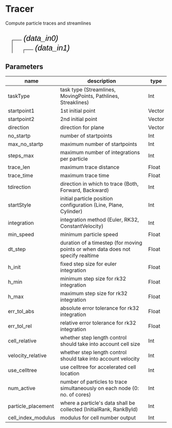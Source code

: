 
# Tracer
Compute particle traces and streamlines

<svg width="3600" height="510" >
<style>.text { font: normal 24.0px sans-serif;}tspan{ font: italic 24.0px sans-serif;}.moduleName{ font: italic 30px sans-serif;}</style>
<rect x="0" y="90" width="360" height="90" rx="5" ry="5" style="fill:#64c8c8ff;" />
<rect x="6.0" y="90" width="30" height="30" rx="0" ry="0" style="fill:#c81e1eff;" >
<title>data_in0</title></rect>
<rect x="21.0" y="30" width="1.0" height="60" rx="0" ry="0" style="fill:#000000;" />
<rect x="21.0" y="30" width="30" height="1.0" rx="0" ry="0" style="fill:#000000;" />
<text x="57.0" y="33.0" class="text" ><tspan> (data_in0)</tspan></text>
<rect x="42.0" y="90" width="30" height="30" rx="0" ry="0" style="fill:#c81e1eff;" >
<title>data_in1</title></rect>
<rect x="57.0" y="60" width="1.0" height="30" rx="0" ry="0" style="fill:#000000;" />
<rect x="57.0" y="60" width="30" height="1.0" rx="0" ry="0" style="fill:#000000;" />
<text x="93.0" y="63.0" class="text" ><tspan> (data_in1)</tspan></text>
<rect x="6.0" y="150" width="30" height="30" rx="0" ry="0" style="fill:#c8c81eff;" >
<title>data_out0</title></rect>
<rect x="21.0" y="180" width="1.0" height="300" rx="0" ry="0" style="fill:#000000;" />
<rect x="21.0" y="480" width="30" height="1.0" rx="0" ry="0" style="fill:#000000;" />
<text x="57.0" y="483.0" class="text" ><tspan> (data_out0)</tspan></text>
<rect x="42.0" y="150" width="30" height="30" rx="0" ry="0" style="fill:#c8c81eff;" >
<title>data_out1</title></rect>
<rect x="57.0" y="180" width="1.0" height="270" rx="0" ry="0" style="fill:#000000;" />
<rect x="57.0" y="450" width="30" height="1.0" rx="0" ry="0" style="fill:#000000;" />
<text x="93.0" y="453.0" class="text" ><tspan> (data_out1)</tspan></text>
<rect x="78.0" y="150" width="30" height="30" rx="0" ry="0" style="fill:#c8c81eff;" >
<title>particle_id</title></rect>
<rect x="93.0" y="180" width="1.0" height="240" rx="0" ry="0" style="fill:#000000;" />
<rect x="93.0" y="420" width="30" height="1.0" rx="0" ry="0" style="fill:#000000;" />
<text x="129.0" y="423.0" class="text" ><tspan> (particle_id)</tspan></text>
<rect x="114.0" y="150" width="30" height="30" rx="0" ry="0" style="fill:#c8c81eff;" >
<title>step</title></rect>
<rect x="129.0" y="180" width="1.0" height="210" rx="0" ry="0" style="fill:#000000;" />
<rect x="129.0" y="390" width="30" height="1.0" rx="0" ry="0" style="fill:#000000;" />
<text x="165.0" y="393.0" class="text" ><tspan> (step)</tspan></text>
<rect x="150.0" y="150" width="30" height="30" rx="0" ry="0" style="fill:#c8c81eff;" >
<title>time</title></rect>
<rect x="165.0" y="180" width="1.0" height="180" rx="0" ry="0" style="fill:#000000;" />
<rect x="165.0" y="360" width="30" height="1.0" rx="0" ry="0" style="fill:#000000;" />
<text x="201.0" y="363.0" class="text" ><tspan> (time)</tspan></text>
<rect x="186.0" y="150" width="30" height="30" rx="0" ry="0" style="fill:#c8c81eff;" >
<title>stepwidth</title></rect>
<rect x="201.0" y="180" width="1.0" height="150" rx="0" ry="0" style="fill:#000000;" />
<rect x="201.0" y="330" width="30" height="1.0" rx="0" ry="0" style="fill:#000000;" />
<text x="237.0" y="333.0" class="text" ><tspan> (stepwidth)</tspan></text>
<rect x="222.0" y="150" width="30" height="30" rx="0" ry="0" style="fill:#c8c81eff;" >
<title>distance</title></rect>
<rect x="237.0" y="180" width="1.0" height="120" rx="0" ry="0" style="fill:#000000;" />
<rect x="237.0" y="300" width="30" height="1.0" rx="0" ry="0" style="fill:#000000;" />
<text x="273.0" y="303.0" class="text" ><tspan> (distance)</tspan></text>
<rect x="258.0" y="150" width="30" height="30" rx="0" ry="0" style="fill:#c8c81eff;" >
<title>stop_reason</title></rect>
<rect x="273.0" y="180" width="1.0" height="90" rx="0" ry="0" style="fill:#000000;" />
<rect x="273.0" y="270" width="30" height="1.0" rx="0" ry="0" style="fill:#000000;" />
<text x="309.0" y="273.0" class="text" ><tspan> (stop_reason)</tspan></text>
<rect x="294.0" y="150" width="30" height="30" rx="0" ry="0" style="fill:#c8c81eff;" >
<title>cell_index</title></rect>
<rect x="309.0" y="180" width="1.0" height="60" rx="0" ry="0" style="fill:#000000;" />
<rect x="309.0" y="240" width="30" height="1.0" rx="0" ry="0" style="fill:#000000;" />
<text x="345.0" y="243.0" class="text" ><tspan> (cell_index)</tspan></text>
<rect x="330.0" y="150" width="30" height="30" rx="0" ry="0" style="fill:#c8c81eff;" >
<title>block_index</title></rect>
<rect x="345.0" y="180" width="1.0" height="30" rx="0" ry="0" style="fill:#000000;" />
<rect x="345.0" y="210" width="30" height="1.0" rx="0" ry="0" style="fill:#000000;" />
<text x="381.0" y="213.0" class="text" ><tspan> (block_index)</tspan></text>
<text x="6.0" y="145.5" class="moduleName" >Tracer</text></svg>

## Parameters
|name|description|type|
|-|-|-|
|taskType|task type (Streamlines, MovingPoints, Pathlines, Streaklines)|Int|
|startpoint1|1st initial point|Vector|
|startpoint2|2nd initial point|Vector|
|direction|direction for plane|Vector|
|no_startp|number of startpoints|Int|
|max_no_startp|maximum number of startpoints|Int|
|steps_max|maximum number of integrations per particle|Int|
|trace_len|maximum trace distance|Float|
|trace_time|maximum trace time|Float|
|tdirection|direction in which to trace (Both, Forward, Backward)|Int|
|startStyle|initial particle position configuration (Line, Plane, Cylinder)|Int|
|integration|integration method (Euler, RK32, ConstantVelocity)|Int|
|min_speed|minimum particle speed|Float|
|dt_step|duration of a timestep (for moving points or when data does not specify realtime|Float|
|h_init|fixed step size for euler integration|Float|
|h_min|minimum step size for rk32 integration|Float|
|h_max|maximum step size for rk32 integration|Float|
|err_tol_abs|absolute error tolerance for rk32 integration|Float|
|err_tol_rel|relative error tolerance for rk32 integration|Float|
|cell_relative|whether step length control should take into account cell size|Int|
|velocity_relative|whether step length control should take into account velocity|Int|
|use_celltree|use celltree for accelerated cell location|Int|
|num_active|number of particles to trace simultaneously on each node (0: no. of cores)|Int|
|particle_placement|where a particle's data shall be collected (InitialRank, RankById)|Int|
|cell_index_modulus|modulus for cell number output|Int|
